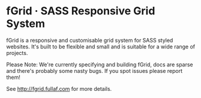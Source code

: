 # fGrid · SASS Responsive Grid System

fGrid is a responsive and customisable grid system for SASS styled websites. It's built to be flexible and small and is suitable for a wide range of projects.

Please Note: We're currently specifying and building fGrid, docs are sparse and there's probably some nasty bugs. If you spot issues please report them!

See http://fgrid.fullaf.com for more details.
